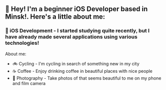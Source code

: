 
<h2>👋 Hey! I'm a beginner iOS Developer based in Minsk!. Here's a little about me:</h2>

### 📱 iOS Development - I started studying quite recently, but I have already made several applications using various technologies!

About me:

- 🚲 Cycling - I'm cycling in search of something new in my city
- ☕ Coffee - Enjoy drinking coffee in beautiful places with nice people
- 📸 Photography - Take photos of that seems beautiful to me on my phone and film camera
